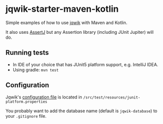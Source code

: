 # jqwik-starter-maven-kotlin

Simple examples of how to use [jqwik](https://jqwik.net) with Maven and Kotlin.

It also uses [AssertJ](https://joel-costigliola.github.io/assertj/) but any
Assertion library (including JUnit Jupiter) will do.

## Running tests

- In IDE of your choice that has JUnit5 platform support, e.g. IntelliJ IDEA.
- Using gradle: `mvn test`

## Configuration

Jqwik's
[configuration file](https://jqwik.net/docs/current/user-guide.html#jqwik-configuration)
is located in `/src/test/resources/junit-platform.properties`

You probably want to add the database name (default is `jqwik-database`)
to your `.gitignore` file.
